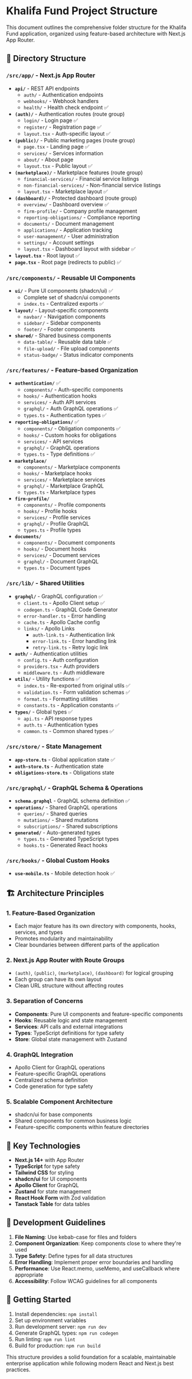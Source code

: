 # Khalifa Fund Project Structure

This document outlines the comprehensive folder structure for the Khalifa Fund application, organized using feature-based architecture with Next.js App Router.

## 📁 Directory Structure

### `/src/app/` - Next.js App Router
- **`api/`** - REST API endpoints
  - `auth/` - Authentication endpoints
  - `webhooks/` - Webhook handlers
  - `health/` - Health check endpoint ✅
- **`(auth)/`** - Authentication routes (route group)
  - `login/` - Login page ✅
  - `register/` - Registration page ✅
  - `layout.tsx` - Auth-specific layout ✅
- **`(public)/`** - Public marketing pages (route group)
  - `page.tsx` - Landing page ✅
  - `services/` - Services information
  - `about/` - About page
  - `layout.tsx` - Public layout ✅
- **`(marketplace)/`** - Marketplace features (route group)
  - `financial-services/` - Financial service listings
  - `non-financial-services/` - Non-financial service listings
  - `layout.tsx` - Marketplace layout ✅
- **`(dashboard)/`** - Protected dashboard (route group)
  - `overview/` - Dashboard overview ✅
  - `firm-profile/` - Company profile management
  - `reporting-obligations/` - Compliance reporting
  - `documents/` - Document management
  - `applications/` - Application tracking
  - `user-management/` - User administration
  - `settings/` - Account settings
  - `layout.tsx` - Dashboard layout with sidebar ✅
- **`layout.tsx`** - Root layout ✅
- **`page.tsx`** - Root page (redirects to public) ✅

### `/src/components/` - Reusable UI Components
- **`ui/`** - Pure UI components (shadcn/ui) ✅
  - Complete set of shadcn/ui components
  - `index.ts` - Centralized exports ✅
- **`layout/`** - Layout-specific components
  - `navbar/` - Navigation components
  - `sidebar/` - Sidebar components
  - `footer/` - Footer components
- **`shared/`** - Shared business components
  - `data-table/` - Reusable data table ✅
  - `file-upload/` - File upload components
  - `status-badge/` - Status indicator components

### `/src/features/` - Feature-based Organization
- **`authentication/`** ✅
  - `components/` - Auth-specific components
  - `hooks/` - Authentication hooks
  - `services/` - Auth API services
  - `graphql/` - Auth GraphQL operations ✅
  - `types.ts` - Authentication types ✅
- **`reporting-obligations/`** ✅
  - `components/` - Obligation components ✅
  - `hooks/` - Custom hooks for obligations
  - `services/` - API services
  - `graphql/` - GraphQL operations
  - `types.ts` - Type definitions ✅
- **`marketplace/`**
  - `components/` - Marketplace components
  - `hooks/` - Marketplace hooks
  - `services/` - Marketplace services
  - `graphql/` - Marketplace GraphQL
  - `types.ts` - Marketplace types
- **`firm-profile/`**
  - `components/` - Profile components
  - `hooks/` - Profile hooks
  - `services/` - Profile services
  - `graphql/` - Profile GraphQL
  - `types.ts` - Profile types
- **`documents/`**
  - `components/` - Document components
  - `hooks/` - Document hooks
  - `services/` - Document services
  - `graphql/` - Document GraphQL
  - `types.ts` - Document types

### `/src/lib/` - Shared Utilities
- **`graphql/`** - GraphQL configuration ✅
  - `client.ts` - Apollo Client setup ✅
  - `codegen.ts` - GraphQL Code Generator
  - `error-handler.ts` - Error handling
  - `cache.ts` - Apollo Cache config
  - `links/` - Apollo Links
    - `auth-link.ts` - Authentication link
    - `error-link.ts` - Error handling link
    - `retry-link.ts` - Retry logic link
- **`auth/`** - Authentication utilities
  - `config.ts` - Auth configuration
  - `providers.tsx` - Auth providers
  - `middleware.ts` - Auth middleware
- **`utils/`** - Utility functions ✅
  - `index.ts` - Re-exported from original utils ✅
  - `validation.ts` - Form validation schemas ✅
  - `format.ts` - Formatting utilities
  - `constants.ts` - Application constants ✅
- **`types/`** - Global types ✅
  - `api.ts` - API response types
  - `auth.ts` - Authentication types
  - `common.ts` - Common shared types ✅

### `/src/store/` - State Management
- **`app-store.ts`** - Global application state ✅
- **`auth-store.ts`** - Authentication state
- **`obligations-store.ts`** - Obligations state

### `/src/graphql/` - GraphQL Schema & Operations
- **`schema.graphql`** - GraphQL schema definition ✅
- **`operations/`** - Shared GraphQL operations
  - `queries/` - Shared queries
  - `mutations/` - Shared mutations
  - `subscriptions/` - Shared subscriptions
- **`generated/`** - Auto-generated types
  - `types.ts` - Generated TypeScript types
  - `hooks.ts` - Generated React hooks

### `/src/hooks/` - Global Custom Hooks
- **`use-mobile.ts`** - Mobile detection hook ✅

## 🏗️ Architecture Principles

### 1. Feature-Based Organization
- Each major feature has its own directory with components, hooks, services, and types
- Promotes modularity and maintainability
- Clear boundaries between different parts of the application

### 2. Next.js App Router with Route Groups
- `(auth)`, `(public)`, `(marketplace)`, `(dashboard)` for logical grouping
- Each group can have its own layout
- Clean URL structure without affecting routes

### 3. Separation of Concerns
- **Components**: Pure UI components and feature-specific components
- **Hooks**: Reusable logic and state management
- **Services**: API calls and external integrations
- **Types**: TypeScript definitions for type safety
- **Store**: Global state management with Zustand

### 4. GraphQL Integration
- Apollo Client for GraphQL operations
- Feature-specific GraphQL operations
- Centralized schema definition
- Code generation for type safety

### 5. Scalable Component Architecture
- shadcn/ui for base components
- Shared components for common business logic
- Feature-specific components within feature directories

## 🔧 Key Technologies

- **Next.js 14+** with App Router
- **TypeScript** for type safety
- **Tailwind CSS** for styling
- **shadcn/ui** for UI components
- **Apollo Client** for GraphQL
- **Zustand** for state management
- **React Hook Form** with Zod validation
- **Tanstack Table** for data tables

## 📝 Development Guidelines

1. **File Naming**: Use kebab-case for files and folders
2. **Component Organization**: Keep components close to where they're used
3. **Type Safety**: Define types for all data structures
4. **Error Handling**: Implement proper error boundaries and handling
5. **Performance**: Use React.memo, useMemo, and useCallback where appropriate
6. **Accessibility**: Follow WCAG guidelines for all components

## 🚀 Getting Started

1. Install dependencies: `npm install`
2. Set up environment variables
3. Run development server: `npm run dev`
4. Generate GraphQL types: `npm run codegen`
5. Run linting: `npm run lint`
6. Build for production: `npm run build`

This structure provides a solid foundation for a scalable, maintainable enterprise application while following modern React and Next.js best practices.
